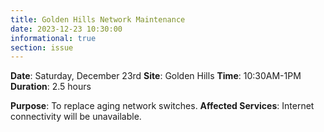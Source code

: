 ```yaml
---
title: Golden Hills Network Maintenance
date: 2023-12-23 10:30:00
informational: true
section: issue
---
```


**Date**: Saturday, December 23rd
**Site**: Golden Hills
**Time**: 10:30AM-1PM
**Duration**: 2.5 hours

**Purpose**: To replace aging network switches.
**Affected Services**: Internet connectivity will be unavailable.